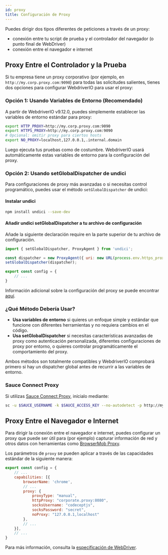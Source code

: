 ```yaml
---
id: proxy
title: Configuración de Proxy
---
```


Puedes dirigir dos tipos diferentes de peticiones a través de un proxy:

- conexión entre tu script de prueba y el controlador del navegador (o punto final de WebDriver)
- conexión entre el navegador e internet

## Proxy Entre el Controlador y la Prueba

Si tu empresa tiene un proxy corporativo (por ejemplo, en `http://my.corp.proxy.com:9090`) para todas las solicitudes salientes, tienes dos opciones para configurar WebdriverIO para usar el proxy:

### Opción 1: Usando Variables de Entorno (Recomendado)

A partir de WebdriverIO v9.12.0, puedes simplemente establecer las variables de entorno estándar para proxy:

```bash
export HTTP_PROXY=http://my.corp.proxy.com:9090
export HTTPS_PROXY=http://my.corp.proxy.com:9090
# Opcional: omitir proxy para ciertos hosts
export NO_PROXY=localhost,127.0.0.1,.internal.domain
```

Luego ejecuta tus pruebas como de costumbre. WebdriverIO usará automáticamente estas variables de entorno para la configuración del proxy.

### Opción 2: Usando setGlobalDispatcher de undici

Para configuraciones de proxy más avanzadas o si necesitas control programático, puedes usar el método `setGlobalDispatcher` de undici:

#### Instalar undici

```bash npm2yarn
npm install undici --save-dev
```

#### Añadir undici setGlobalDispatcher a tu archivo de configuración

Añade la siguiente declaración require en la parte superior de tu archivo de configuración.

```js title="wdio.conf.js"
import { setGlobalDispatcher, ProxyAgent } from 'undici';

const dispatcher = new ProxyAgent({ uri: new URL(process.env.https_proxy || 'http://my.corp.proxy.com:9090').toString() });
setGlobalDispatcher(dispatcher);

export const config = {
    // ...
}
```

Información adicional sobre la configuración del proxy se puede encontrar [aquí](https://github.com/nodejs/undici/blob/main/docs/docs/api/ProxyAgent.md).

### ¿Qué Método Debería Usar?

- **Usa variables de entorno** si quieres un enfoque simple y estándar que funcione con diferentes herramientas y no requiera cambios en el código.
- **Usa setGlobalDispatcher** si necesitas características avanzadas de proxy como autenticación personalizada, diferentes configuraciones de proxy por entorno, o quieres controlar programáticamente el comportamiento del proxy.

Ambos métodos son totalmente compatibles y WebdriverIO comprobará primero si hay un dispatcher global antes de recurrir a las variables de entorno.

### Sauce Connect Proxy

Si utilizas [Sauce Connect Proxy](https://docs.saucelabs.com/secure-connections/sauce-connect-5), inícialo mediante:

```sh
sc -u $SAUCE_USERNAME -k $SAUCE_ACCESS_KEY --no-autodetect -p http://my.corp.proxy.com:9090
```

## Proxy Entre el Navegador e Internet

Para dirigir la conexión entre el navegador e internet, puedes configurar un proxy que puede ser útil para (por ejemplo) capturar información de red y otros datos con herramientas como [BrowserMob Proxy](https://github.com/lightbody/browsermob-proxy).

Los parámetros de `proxy` se pueden aplicar a través de las capacidades estándar de la siguiente manera:

```js title="wdio.conf.js"
export const config = {
    // ...
    capabilities: [{
        browserName: 'chrome',
        // ...
        proxy: {
            proxyType: "manual",
            httpProxy: "corporate.proxy:8080",
            socksUsername: "codeceptjs",
            socksPassword: "secret",
            noProxy: "127.0.0.1,localhost"
        },
        // ...
    }],
    // ...
}
```

Para más información, consulta la [especificación de WebDriver](https://w3c.github.io/webdriver/#proxy).